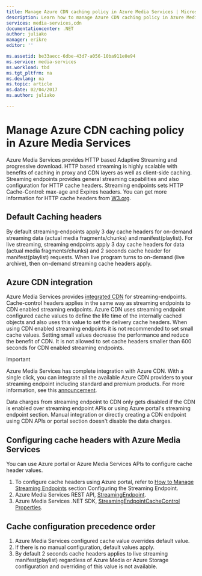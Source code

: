 ```yaml
---
title: Manage Azure CDN caching policy in Azure Media Services | Microsoft Docs
description: Learn how to manage Azure CDN caching policy in Azure Media Services.
services: media-services,cdn
documentationcenter: .NET
author: juliako
manager: erikre
editor: ''

ms.assetid: be33aecc-6dbe-43d7-a056-10ba911e0e94
ms.service: media-services
ms.workload: tbd
ms.tgt_pltfrm: na
ms.devlang: na
ms.topic: article
ms.date: 02/04/2017
ms.author: juliako

---
```

# Manage Azure CDN caching policy in Azure Media Services
Azure Media Services provides HTTP based Adaptive Streaming and progressive download. HTTP based streaming is highly scalable with benefits of caching in proxy and CDN layers as well as client-side caching. Streaming endpoints provides general streaming capabilities and also configuration for HTTP cache headers. Streaming endpoints sets HTTP Cache-Control: max-age and Expires headers. You can get more information for HTTP cache headers from [W3.org](http://www.w3.org/Protocols/rfc2616/rfc2616-sec13.html).

## Default Caching headers
By default streaming-endpoints apply 3 day cache headers for on-demand streaming data (actual media fragments/chunks) and manifest(playlist). For live streaming, streaming endpoints apply 3 day cache headers for data (actual media fragments/chunks) and 2 seconds cache header for manifest(playlist) requests. When live program turns to on-demand (live archive), then on-demand streaming cache headers apply.

## Azure CDN integration
Azure Media Services provides [integrated CDN](https://azure.microsoft.com/updates/azure-media-services-now-fully-integrated-with-azure-cdn/) for streaming-endpoints. Cache-control headers applies in the same way as streaming endpoints to CDN enabled streaming endpoints. Azure CDN uses streaming endpoint configured cache values to define the life time of the internally cached objects and also uses this value to set the delivery cache headers. When using CDN enabled streaming endpoints it is not recommended to set small cache values. Setting small values decrease the performance and reduce the benefit of CDN. It is not allowed to set cache headers smaller than 600 seconds for CDN enabled streaming endpoints.

> [!IMPORTANT]
>Azure Media Services has complete integration with Azure CDN. With a single click, you can integrate all the available Azure CDN providers to your streaming endpoint including standard and premium products. For more information, see this [announcement](https://azure.microsoft.com/blog/standardstreamingendpoint/).
> 
> Data charges from streaming endpoint to CDN only gets disabled if the CDN is enabled over streaming endpoint APIs or using Azure portal's streaming endpoint section. Manual integration or directly creating a CDN endpoint using CDN APIs or portal section doesn't disable the data charges.

## Configuring cache headers with Azure Media Services
You can use Azure portal or Azure Media Services APIs to configure cache header values.

1. To configure cache headers using Azure portal, refer to [How to Manage Streaming Endpoints](../media-services/previous/media-services-portal-manage-streaming-endpoints.md) section Configuring the Streaming Endpoint.
2. Azure Media Services REST API, [StreamingEndpoint](https://msdn.microsoft.com/library/azure/dn783468.aspx#StreamingEndpointCacheControl).
3. Azure Media Services .NET SDK, [StreamingEndpointCacheControl Properties](https://go.microsoft.com/fwlink/?LinkId=615302).

## Cache configuration precedence order
1. Azure Media Services configured cache value overrides default value.
2. If there is no manual configuration, default values apply.
3. By default 2 seconds cache headers applies to live streaming manifest(playlist) regardless of Azure Media or Azure Storage configuration and overriding of this value is not available.

